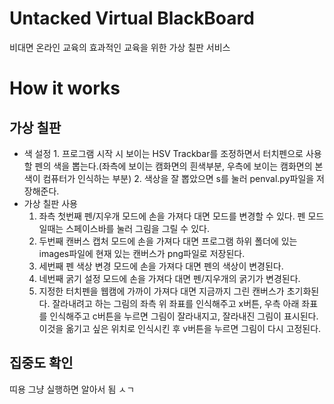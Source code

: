 # Untacked Virtual BlackBoard
비대면 온라인 교육의 효과적인 교육을 위한 가상 칠판 서비스
<br>

# How it works
## 가상 칠판
  -  색 설정
    1. 프로그램 시작 시 보이는 HSV Trackbar를 조정하면서 터치펜으로 사용할 펜의 색을 뽑는다.(좌측에 보이는 캠화면의 흰색부분, 우측에 보이는 캠화면의 본 색이 컴퓨터가 인식하는 부분)
    2. 색상을 잘 뽑았으면 s를 눌러 penval.py파일을 저장해준다.
  - 가상 칠판 사용
    1. 좌측 첫번째 펜/지우개 모드에 손을 가져다 대면 모드를 변경할 수 있다. 펜 모드일때는 스페이스바를 눌러 그림을 그릴 수 있다.
    2. 두번째 캔버스 캡처 모드에 손을 가져다 대면 프로그램 하위 폴더에 있는 images파일에 현재 있는 캔버스가 png파일로 저장된다.
    3. 세번째 펜 색상 변경 모드에 손을 가져다 대면 펜의 색상이 변경된다.
    4. 네번째 굵기 설정 모드에 손을 가져다 대면 펜/지우개의 굵기가 변경된다.
    5. 지정한 터치펜을 웹캠에 가까이 가져다 대면 지금까지 그린 캔버스가 초기화된다.
잘라내려고 하는 그림의 좌측 위 좌표를 인식해주고 x버튼, 우측 아래 좌표를 인식해주고 c버튼을 누르면 그림이 잘라내지고, 잘라내진 그림이 표시된다. 이것을 옮기고 싶은 위치로 인식시킨 후 v버튼을 누르면 그림이 다시 고정된다.

## 집중도 확인
띠용 그냥 실행하면 알아서 됨 ㅅㄱ 
